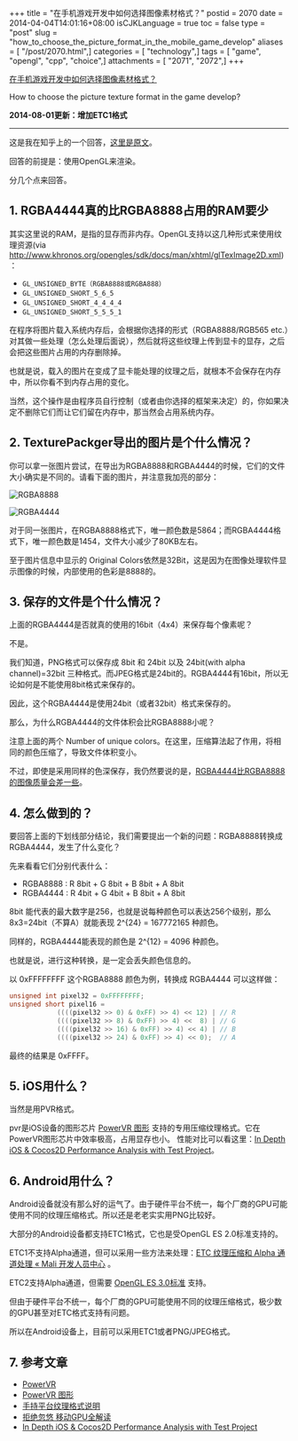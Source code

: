 +++
title = "在手机游戏开发中如何选择图像素材格式？"
postid = 2070
date = 2014-04-04T14:01:16+08:00
isCJKLanguage = true
toc = false
type = "post"
slug = "how_to_choose_the_picture_format_in_the_mobile_game_develop"
aliases = [ "/post/2070.html",]
categories = [ "technology",]
tags = [ "game", "opengl", "cpp", "choice",]
attachments = [ "2071", "2072",]
+++


[在手机游戏开发中如何选择图像素材格式？](https://blog.zengrong.net/post/2070.html)

How to choose the picture texture format in the game develop?

**2014-08-01更新：增加ETC1格式**
<hr>

这是我在知乎上的一个回答，[这里是原文][2]。

回答的前提是：使用OpenGL来渲染。

分几个点来回答。

## 1. RGBA4444真的比RGBA8888占用的RAM要少

其实这里说的RAM，是指的显存而非内存。OpenGL支持以这几种形式来使用纹理资源(via <http://www.khronos.org/opengles/sdk/docs/man/xhtml/glTexImage2D.xml>)：

* `GL_UNSIGNED_BYTE（RGBA8888或RGBA888）`
* `GL_UNSIGNED_SHORT_5_6_5`
* `GL_UNSIGNED_SHORT_4_4_4_4`
* `GL_UNSIGNED_SHORT_5_5_5_1`

在程序将图片载入系统内存后，会根据你选择的形式（RGBA8888/RGB565 etc.）对其做一些处理（怎么处理后面说），然后就将这些纹理上传到显卡的显存，之后会把这些图片占用的内存删除掉。<!--more-->

也就是说，载入的图片在变成了显卡能处理的纹理之后，就根本不会保存在内存中，所以你看不到内存占用的变化。

当然，这个操作是由程序员自行控制（或者由你选择的框架来决定）的，你如果决定不删除它们而让它们留在内存中，那当然会占用系统内存。

## 2. TexturePackger导出的图片是个什么情况？

你可以拿一张图片尝试，在导出为RGBA8888和RGBA4444的时候，它们的文件大小确实是不同的。请看下面的图片，并注意我加亮的部分：

![RGBA8888](/uploads/2014/04/rgba8888.png)

![RGBA4444](/uploads/2014/04/rgba4444.png)

对于同一张图片，在RGBA8888格式下，唯一颜色数是5864；而RGBA4444格式下，唯一颜色数是1454，文件大小减少了80KB左右。

至于图片信息中显示的 Original Colors依然是32Bit，这是因为在图像处理软件显示图像的时候，内部使用的色彩是8888的。

## 3. 保存的文件是个什么情况？

上面的RGBA4444是否就真的使用的16bit（4x4）来保存每个像素呢？

不是。

我们知道，PNG格式可以保存成 8bit 和 24bit 以及 24bit(with alpha channel)=32bit 三种格式。而JPEG格式是24bit的。RGBA4444有16bit，所以无论如何是不能使用8bit格式来保存的。

因此，这个RGBA4444是使用24bit（或者32bit）格式来保存的。

那么，为什么RGBA4444的文件体积会比RGBA8888小呢？

注意上面的两个 Number of unique colors。在这里，压缩算法起了作用，将相同的颜色压缩了，导致文件体积变小。

不过，即使是采用同样的色深保存，我仍然要说的是，<u>RGBA4444比RGBA8888的图像质量会差一些</u>。

## 4. 怎么做到的？

要回答上面的下划线部分结论，我们需要提出一个新的问题：RGBA8888转换成RGBA4444，发生了什么变化？

先来看看它们分别代表什么：

* RGBA8888 : R 8bit + G 8bit + B 8bit + A 8bit
* RGBA4444 : R 4bit + G 4bit + B 8bit + A 8bit

8bit 能代表的最大数字是256，也就是说每种颜色可以表达256个级别，那么8x3=24bit（不算A）就能表现 2^{24} = 167772165 种颜色。

同样的，RGBA4444能表现的颜色是 2^{12} = 4096 种颜色。

也就是说，进行这种转换，是一定会丢失颜色信息的。

以 0xFFFFFFFF 这个RGBA8888 颜色为例，转换成 RGBA4444 可以这样做：

``` c++
unsigned int pixel32 = 0xFFFFFFFF;
unsigned short pixel16 = 
            ((((pixel32 >> 0) & 0xFF) >> 4) << 12) | // R
            ((((pixel32 >> 8) & 0xFF) >> 4) <<  8) | // G
            ((((pixel32 >> 16) & 0xFF) >> 4) << 4) | // B
            ((((pixel32 >> 24) & 0xFF) >> 4) << 0);  // A
```

最终的结果是 0xFFFF。

## 5. iOS用什么？

当然是用PVR格式。

pvr是iOS设备的图形芯片 [PowerVR 图形][4] 支持的专用压缩纹理格式。它在PowerVR图形芯片中效率极高，占用显存也小。
性能对比可以看这里：[In Depth iOS & Cocos2D Performance Analysis with Test Project][1]。

## 6. Android用什么？

Android设备就没有那么好的运气了。由于硬件平台不统一，每个厂商的GPU可能使用不同的纹理压缩格式。所以还是老老实实用PNG比较好。

大部分的Android设备都支持ETC1格式，它也是受OpenGL ES 2.0标准支持的。

ETC1不支持Alpha通道，但可以采用一些方法来处理：[ETC 纹理压缩和 Alpha 通道处理 « Mali 开发人员中心][7] 。

ETC2支持Alpha通道，但需要 [OpenGL ES 3.0标准][8] 支持。

但由于硬件平台不统一，每个厂商的GPU可能使用不同的纹理压缩格式，极少数的GPU甚至对ETC格式支持有问题。

所以在Android设备上，目前可以采用ETC1或者PNG/JPEG格式。

## 7. 参考文章

* [PowerVR][3]
* [PowerVR 图形][4]
* [手持平台纹理格式说明][5]
* [拒绝忽悠 移动GPU全解读][6]
* [In Depth iOS & Cocos2D Performance Analysis with Test Project][1]


[1]: http://www.learn-cocos2d.com/2011/11/depth-ios-cocos2d-performance-analysis-test-project/#image-formats
[2]: http://www.zhihu.com/question/23256637/answer/24099601
[3]: http://en.wikipedia.org/wiki/PowerVR
[4]: http://www.imgtec.com/cn/powervr/powervr-graphics.asp 
[5]: http://wiki.c3.91.com/index.php?title=%E6%89%8B%E6%8C%81%E5%B9%B3%E5%8F%B0%E7%BA%B9%E7%90%86%E6%A0%BC%E5%BC%8F%E8%AF%B4%E6%98%8E
[6]: http://www.igao7.com/1218-vv-gpu.html
[7]: http://malideveloper.arm.com/cn/develop-for-mali/sample-code/etcv1-texture-compression-and-alpha-channels/
[8]: https://www.khronos.org/news/press/khronos-releases-opengl-es-3.0-specification
